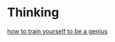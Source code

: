 # Thinking

[how to train yourself to be a genius](how%20to%20train%20yourself%20to%20be%20a%20genius.md)